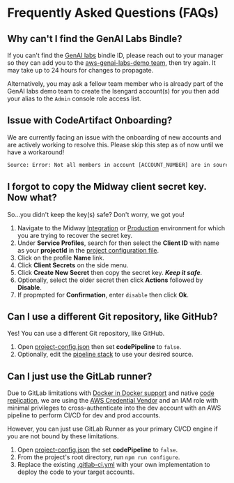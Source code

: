 # Frequently Asked Questions (FAQs)

## Why can't I find the GenAI Labs Bindle?

If you can't find the [GenAI labs](https://bindles.amazon.com/software_app/AWS-GenAI-Labs-Demo) bindle ID, please reach out to your manager so they can add you to the [aws-genai-labs-demo team](https://permissions.amazon.com/a/team/amzn1.abacus.team.qbcf3u7wr4w6jmaqtaka), then try again. It may take up to 24 hours for changes to propagate.

Alternatively, you may ask a fellow team member who is already part of the GenAI labs demo team to create the Isengard account(s) for you then add your alias to the `Admin` console role access list.

## Issue with CodeArtifact Onboarding?

We are currently facing an issue with the onboarding of new accounts and are actively working to resolve this. Please skip this step as of now until we have a workaround!

```txt
Source: Error: Not all members in account [ACCOUNT_NUMBER] are in source-code.
```

## I forgot to copy the Midway client secret key. Now what?

So...you didn't keep the key(s) safe? Don't worry, we got you!

1. Navigate to the Midway [Integration](https://integ.ep.federate.a2z.com/profiles) or [Production](https://ep.federate.a2z.com/profiles) environment for which you are trying to recover the secret key.
2. Under **Service Profiles**, search for then select the **Client ID** with name as your **projectId** in the [project configuration file](../config/project-config.json).
3. Click on the profile **Name** link.
4. Click **Client Secrets** on the side menu.
5. Click **Create New Secret** then copy the secret key. **_Keep it safe_**.
6. Optionally, select the older secret then click **Actions** followed by **Disable**.
7. If propmpted for **Confirmation**, enter `disable` then click **Ok**.

## Can I use a different Git repository, like GitHub?

Yes! You can use a different Git repository, like GitHub.

1. Open [project-config.json](../config/project-config.json) then set **codePipeline** to `false`.
2. Optionally, edit the [pipeline stack](../src/backend/lib/stacks/pipeline.ts) to use your desired source.

## Can I just use the GitLab runner?

Due to GitLab limitations with [Docker in Docker support](https://gitlab.pages.aws.dev/docs/Platform/gitlab-cicd.html#shared-runner-fleet) and native [code replication](https://gitlab.pages.aws.dev/docs/Using%20GitLab/pushing-gitlab-repo-to-codecommit.html), we are using the [AWS Credential Vendor](https://gitlab.pages.aws.dev/docs/Platform/aws-credential-vendor.html) and an IAM role with minimal privileges to cross-authenticate into the dev account with an AWS pipeline to perform CI/CD for dev and prod accounts.

However, you can just use GitLab Runner as your primary CI/CD engine if you are not bound by these limitations.

1. Open [project-config.json](../config/project-config.json) the set **codePipeline** to `false`.
2. From the project's root directory, run `npm run configure`.
3. Replace the existing [.gitlab-ci.yml](../.gitlab-ci.yml) with your own implementation to deploy the code to your target accounts.
